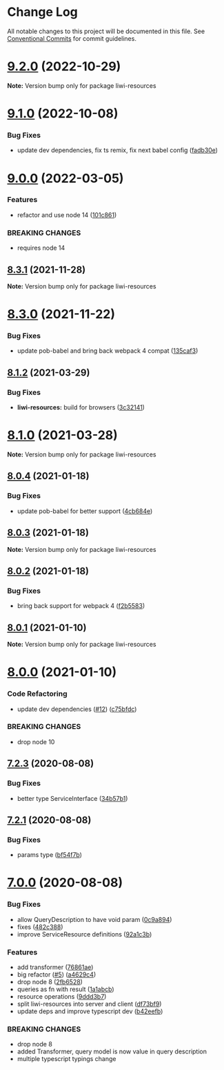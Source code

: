 # Change Log

All notable changes to this project will be documented in this file.
See [Conventional Commits](https://conventionalcommits.org) for commit guidelines.

# [9.2.0](https://github.com/liwijs/liwi/compare/v9.1.0...v9.2.0) (2022-10-29)

**Note:** Version bump only for package liwi-resources





# [9.1.0](https://github.com/liwijs/liwi/compare/v9.0.0...v9.1.0) (2022-10-08)


### Bug Fixes

* update dev dependencies, fix ts remix, fix next babel config ([fadb30e](https://github.com/liwijs/liwi/commit/fadb30e9620fbbcb99cfbc6a7db78d9ef2dad5e2))





# [9.0.0](https://github.com/liwijs/liwi/compare/v8.3.1...v9.0.0) (2022-03-05)


### Features

* refactor and use node 14 ([101c861](https://github.com/liwijs/liwi/commit/101c861063420fc5a83ff5a45322b9529962dcc2))


### BREAKING CHANGES

* requires node 14





## [8.3.1](https://github.com/liwijs/liwi/compare/v8.3.0...v8.3.1) (2021-11-28)

**Note:** Version bump only for package liwi-resources





# [8.3.0](https://github.com/liwijs/liwi/compare/v8.2.1...v8.3.0) (2021-11-22)


### Bug Fixes

* update pob-babel and bring back webpack 4 compat ([135caf3](https://github.com/liwijs/liwi/commit/135caf3c2d1693ae39d33e7527f16392720865a5))





## [8.1.2](https://github.com/liwijs/liwi/compare/v8.1.1...v8.1.2) (2021-03-29)


### Bug Fixes

* **liwi-resources:** build for browsers ([3c32141](https://github.com/liwijs/liwi/commit/3c32141695f6f7e355786d9cb37c2f6ba0aca48a))





# [8.1.0](https://github.com/liwijs/liwi/compare/v8.0.4...v8.1.0) (2021-03-28)

**Note:** Version bump only for package liwi-resources





## [8.0.4](https://github.com/liwijs/liwi/compare/v8.0.3...v8.0.4) (2021-01-18)


### Bug Fixes

* update pob-babel for better support ([4cb684e](https://github.com/liwijs/liwi/commit/4cb684e2abc21ffb0d8b0e738da36c0f3c5ea1c2))





## [8.0.3](https://github.com/liwijs/liwi/compare/v8.0.2...v8.0.3) (2021-01-18)

**Note:** Version bump only for package liwi-resources





## [8.0.2](https://github.com/liwijs/liwi/compare/v8.0.1...v8.0.2) (2021-01-18)


### Bug Fixes

* bring back support for webpack 4 ([f2b5583](https://github.com/liwijs/liwi/commit/f2b5583ebfb21c66673b269ed22a9d4a9ffc126d))





## [8.0.1](https://github.com/liwijs/liwi/compare/v8.0.0...v8.0.1) (2021-01-10)

**Note:** Version bump only for package liwi-resources





# [8.0.0](https://github.com/liwijs/liwi/compare/v7.6.2...v8.0.0) (2021-01-10)


### Code Refactoring

* update dev dependencies ([#12](https://github.com/liwijs/liwi/issues/12)) ([c75bfdc](https://github.com/liwijs/liwi/commit/c75bfdcbe5404f5e09679a336edf4bf12b95c57a))


### BREAKING CHANGES

* drop node 10





## [7.2.3](https://github.com/liwijs/liwi/compare/v7.2.2...v7.2.3) (2020-08-08)


### Bug Fixes

* better type ServiceInterface ([34b57b1](https://github.com/liwijs/liwi/commit/34b57b1))





## [7.2.1](https://github.com/liwijs/liwi/compare/v7.2.0...v7.2.1) (2020-08-08)


### Bug Fixes

* params type ([bf54f7b](https://github.com/liwijs/liwi/commit/bf54f7b))





# [7.0.0](https://github.com/liwijs/liwi/compare/v0.18.8...v7.0.0) (2020-08-08)


### Bug Fixes

* allow QueryDescription to have void param ([0c9a894](https://github.com/liwijs/liwi/commit/0c9a894))
* fixes ([482c388](https://github.com/liwijs/liwi/commit/482c388))
* improve ServiceResource definitions ([92a1c3b](https://github.com/liwijs/liwi/commit/92a1c3b))


### Features

* add transformer ([76861ae](https://github.com/liwijs/liwi/commit/76861ae))
* big refactor ([#5](https://github.com/liwijs/liwi/issues/5)) ([a4629c4](https://github.com/liwijs/liwi/commit/a4629c4))
* drop node 8 ([2fb6528](https://github.com/liwijs/liwi/commit/2fb6528))
* queries as fn with result ([1a1abcb](https://github.com/liwijs/liwi/commit/1a1abcb))
* resource operations ([9ddd3b7](https://github.com/liwijs/liwi/commit/9ddd3b7))
* split liwi-resources into server and client ([df73bf9](https://github.com/liwijs/liwi/commit/df73bf9))
* update deps and improve typescript dev ([b42eefb](https://github.com/liwijs/liwi/commit/b42eefb))


### BREAKING CHANGES

* drop node 8
* added Transformer, query model is now value in query description
* multiple typescript typings change
